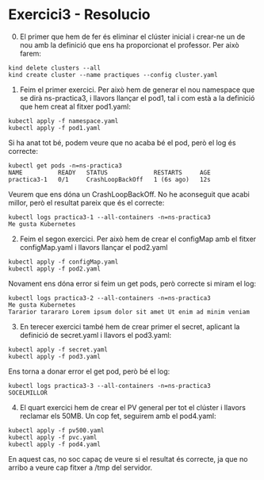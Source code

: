 # Exercici3 - Resolucio

0. El primer que hem de fer és eliminar el clúster inicial i crear-ne un de nou amb la definició que ens ha proporcionat el professor. Per això farem:

```bash:
kind delete clusters --all
kind create cluster --name practiques --config cluster.yaml
```
1. Feim el primer exercici. Per això hem de generar el nou namespace que se dirà ns-practica3, i llavors llançar el pod1, tal i com està a la definició que hem creat al fitxer pod1.yaml:

```bash:
kubectl apply -f namespace.yaml
kubectl apply -f pod1.yaml
```

Si ha anat tot bé, podem veure que no acaba bé el pod, però el log és correcte:

```bash:
kubectl get pods -n=ns-practica3
NAME          READY   STATUS             RESTARTS     AGE   
practica3-1   0/1     CrashLoopBackOff   1 (6s ago)   12s  
```
Veurem que ens dóna un CrashLoopBackOff. No he aconseguit que acabi millor, però el resultat pareix que és el correcte:

```bash:
kubectl logs practica3-1 --all-containers -n=ns-practica3
Me gusta Kubernetes
```

2. Feim el segon exercici. Per això hem de crear el configMap amb el fitxer configMap.yaml i llavors llançar el pod2.yaml

```bash:
kubectl apply -f configMap.yaml
kubectl apply -f pod2.yaml 
```
Novament ens dóna error si feim un get pods, però correcte si miram el log:

```bash:
kubectl logs practica3-2 --all-containers -n=ns-practica3
Me gusta Kubernetes  
Tararior tarararo Lorem ipsum dolor sit amet Ut enim ad minim veniam
```

3. En terecer exercici també hem de crear primer el secret, aplicant la definició de secret.yaml i llavors el pod3.yaml:

```bash:
kubectl apply -f secret.yaml
kubectl apply -f pod3.yaml 
```
Ens torna a donar error el get pod, però bé el log:

```bash:
kubectl logs practica3-3 --all-containers -n=ns-practica3
SOCELMILLOR
```

4. El quart exercici hem de crear el PV general per tot el clúster i llavors reclamar els 50MB. Un cop fet, seguirem amb el pod4.yaml:

```bash:
kubectl apply -f pv500.yaml
kubectl apply -f pvc.yaml
kubectl apply -f pod4.yaml 
```
En aquest cas, no soc capaç de veure si el resultat és correcte, ja que no arribo a veure cap fitxer a /tmp del servidor.



